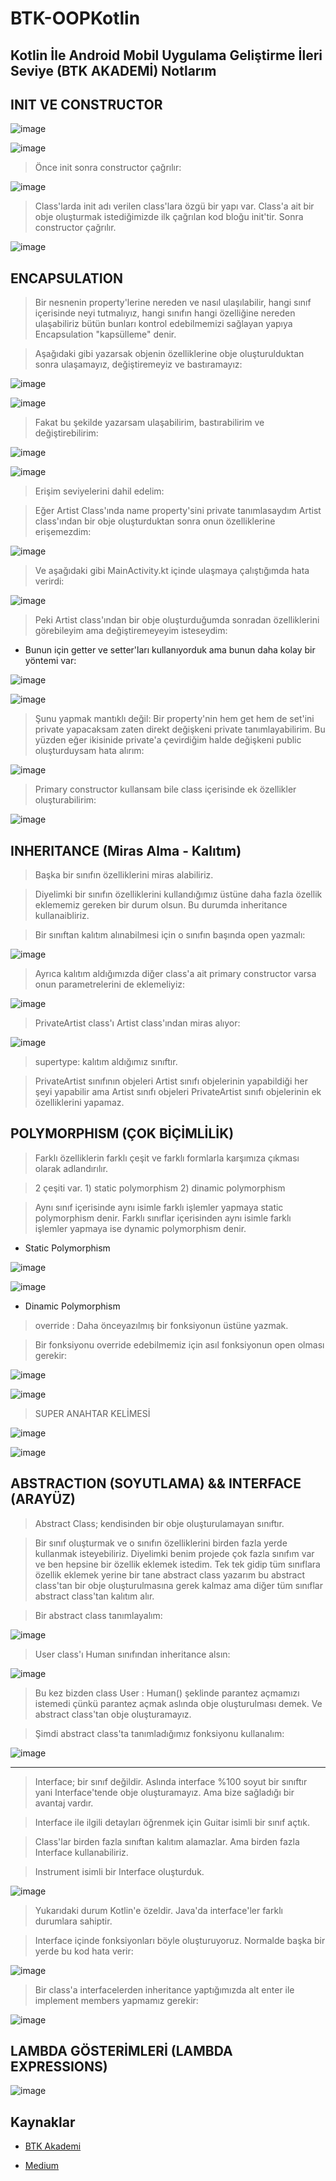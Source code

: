 # BTK-OOPKotlin

## Kotlin İle Android Mobil Uygulama Geliştirme İleri Seviye (BTK AKADEMİ) Notlarım

## INIT VE CONSTRUCTOR

![image](https://user-images.githubusercontent.com/109730490/184338569-33b8d6c4-7362-4980-8ff4-f1ada287d037.png)

![image](https://user-images.githubusercontent.com/109730490/184339362-fc9fd85c-7a7d-4731-a75f-1d788ebebf99.png)

> Önce init sonra constructor çağrılır:

![image](https://user-images.githubusercontent.com/109730490/184339634-d7759005-a6b2-4a3e-bc34-67e52d6fca1c.png)

> Class'larda init adı verilen class'lara özgü bir yapı var. Class'a ait bir obje oluşturmak istediğimizde ilk çağrılan kod bloğu init'tir. Sonra constructor çağrılır.

![image](https://user-images.githubusercontent.com/109730490/184339879-fd8a6ec6-079b-4261-8f35-4017ee1ea359.png)

## ENCAPSULATION

> Bir nesnenin property'lerine nereden ve nasıl ulaşılabilir, hangi sınıf içerisinde neyi tutmalıyız, hangi sınıfın hangi özelliğine nereden ulaşabiliriz bütün bunları kontrol edebilmemizi sağlayan yapıya Encapsulation "kapsülleme" denir.

> Aşağıdaki gibi yazarsak objenin özelliklerine obje oluşturulduktan sonra ulaşamayız, değiştiremeyiz ve bastıramayız:

![image](https://user-images.githubusercontent.com/109730490/184341179-e8e5f1b1-1888-4d4c-b63a-b40c96153db9.png)

![image](https://user-images.githubusercontent.com/109730490/184341129-c48537e1-fccd-46b6-a9a8-d43051ce8ff9.png)

> Fakat bu şekilde yazarsam ulaşabilirim, bastırabilirim ve değiştirebilirim:

![image](https://user-images.githubusercontent.com/109730490/184341772-1cb98e6f-8ef9-4476-9ac8-02b24f573281.png)

![image](https://user-images.githubusercontent.com/109730490/184342452-124db18b-3ad0-41c7-bfec-45a3a7de0719.png)

> Erişim seviyelerini dahil edelim:

> Eğer Artist Class'ında name property'sini private tanımlasaydım Artist class'ından bir obje oluşturduktan sonra onun özelliklerine erişemezdim:

![image](https://user-images.githubusercontent.com/109730490/184342915-22613fe3-3daf-40a8-b7e8-14bcb1e7e1fa.png)

> Ve aşağıdaki gibi MainActivity.kt içinde ulaşmaya çalıştığımda hata verirdi:

![image](https://user-images.githubusercontent.com/109730490/184343048-87005fcd-d2a8-4f5c-8fbb-77b3cfa7071d.png)

> Peki Artist class'ından bir obje oluşturduğumda sonradan özelliklerini görebileyim ama değiştiremeyeyim isteseydim:

- Bunun için getter ve setter'ları kullanıyorduk ama bunun daha kolay bir yöntemi var:

![image](https://user-images.githubusercontent.com/109730490/184343611-53ba1b24-dc48-4c51-ae28-093a2dd3fe99.png)

![image](https://user-images.githubusercontent.com/109730490/184343671-93eeb4c6-3c80-4767-a84e-aa35893bbe44.png)

> Şunu yapmak mantıklı değil: Bir property'nin hem get hem de set'ini private yapacaksam zaten direkt değişkeni private tanımlayabilirim. Bu yüzden eğer ikisinide private'a çevirdiğim halde değişkeni public oluşturduysam hata alırım:

![image](https://user-images.githubusercontent.com/109730490/184344363-08c03b91-b7a1-41d8-9d56-e0f14eda396c.png)

> Primary constructor kullansam bile class içerisinde ek özellikler oluşturabilirim:

![image](https://user-images.githubusercontent.com/109730490/184344755-6d91e5fd-e0fd-482e-aff6-a66aa359bf7e.png)

## INHERITANCE (Miras Alma - Kalıtım)

> Başka bir sınıfın özelliklerini miras alabiliriz. 

> Diyelimki bir sınıfın özelliklerini kullandığımız üstüne daha fazla özellik eklememiz gereken bir durum olsun. Bu durumda inheritance kullanaibliriz.  

> Bir sınıftan kalıtım alınabilmesi için o sınıfın başında open yazmalı:

![image](https://user-images.githubusercontent.com/109730490/184348580-fd08edce-08e0-40a5-8ed2-b45ec49e3377.png)

> Ayrıca kalıtım aldığımızda diğer class'a ait primary constructor varsa onun parametrelerini de eklemeliyiz:

![image](https://user-images.githubusercontent.com/109730490/184348854-ae149190-47c1-429e-b9e8-b2a3e5f27291.png)

> PrivateArtist class'ı Artist class'ından miras alıyor:

![image](https://user-images.githubusercontent.com/109730490/184349004-bfce6ca7-8ab1-4b1f-b243-2762b3c24286.png)

> supertype: kalıtım aldığımız sınıftır.

> PrivateArtist sınıfının objeleri Artist sınıfı objelerinin yapabildiği her şeyi yapabilir ama Artist sınıfı objeleri PrivateArtist sınıfı objelerinin ek özelliklerini yapamaz. 

## POLYMORPHISM (ÇOK BİÇİMLİLİK)

> Farklı özelliklerin farklı çeşit ve farklı formlarla karşımıza çıkması olarak adlandırılır. 

> 2 çeşiti var. 1) static polymorphism 2) dinamic polymorphism

> Aynı sınıf içerisinde aynı isimle farklı işlemler yapmaya static polymorphism denir. Farklı sınıflar içerisinden aynı isimle farklı işlemler yapmaya ise dynamic polymorphism denir.

- Static Polymorphism

![image](https://user-images.githubusercontent.com/109730490/184354151-e97d49fc-dada-4d09-9433-0ab95f976364.png)

![image](https://user-images.githubusercontent.com/109730490/184354653-7559bd21-dc59-4a0a-820e-7ff9e5435ac4.png)

- Dinamic Polymorphism

> override : Daha önceyazılmış bir fonksiyonun üstüne yazmak. 

> Bir fonksiyonu override edebilmemiz için asıl fonksiyonun open olması gerekir:

![image](https://user-images.githubusercontent.com/109730490/184356164-3c914833-7197-4600-a53d-69fad5f42c24.png)

![image](https://user-images.githubusercontent.com/109730490/184356221-620457d3-517a-4aed-a25f-c80f65e1daa8.png)

> SUPER ANAHTAR KELİMESİ

![image](https://user-images.githubusercontent.com/109730490/184357275-88789b01-677c-422b-add5-3cd1dc265a34.png)

![image](https://user-images.githubusercontent.com/109730490/184357374-fc795a81-06ef-45fc-92ab-b398cb237120.png)

## ABSTRACTION (SOYUTLAMA) && INTERFACE (ARAYÜZ)

> Abstract Class; kendisinden bir obje oluşturulamayan sınıftır. 

> Bir sınıf oluşturmak ve o sınıfın özelliklerini birden fazla yerde kullanmak isteyebiliriz. Diyelimki benim projede çok fazla sınıfım var ve ben hepsine bir özellik eklemek istedim. Tek tek gidip tüm sınıflara özellik eklemek yerine bir tane abstract class yazarım bu abstract class'tan bir obje oluşturulmasına gerek kalmaz ama diğer tüm sınıflar abstract class'tan kalıtım alır. 

> Bir abstract class tanımlayalım:

![image](https://user-images.githubusercontent.com/109730490/184361105-8f45068d-dc60-492b-844d-335d50d2d71e.png)

> User class'ı Human sınıfından inheritance alsın:

![image](https://user-images.githubusercontent.com/109730490/184361188-6392bfec-afe3-4d3a-866c-45864ebb5790.png)

> Bu kez bizden class User : Human() şeklinde parantez açmamızı istemedi çünkü parantez açmak aslında obje oluşturulması demek. Ve abstract class'tan obje oluşturamayız.  

> Şimdi abstract class'ta tanımladığımız fonksiyonu kullanalım:

![image](https://user-images.githubusercontent.com/109730490/184361442-63eeff94-7295-4f36-a91b-d2e3d1815f08.png)

-------------

> Interface; bir sınıf değildir. Aslında interface %100 soyut bir sınıftır yani Interface'tende obje oluşturamayız. Ama bize sağladığı bir avantaj vardır.  

> Interface ile ilgili detayları öğrenmek için Guitar isimli bir sınıf açtık. 

> Class'lar birden fazla sınıftan kalıtım alamazlar. Ama birden fazla Interface kullanabiliriz. 

> Instrument isimli bir Interface oluşturduk.

![image](https://user-images.githubusercontent.com/109730490/184363822-2a983fd2-3dfd-4cac-b9fd-7f93c2f53bf8.png)

> Yukarıdaki durum Kotlin'e özeldir. Java'da interface'ler farklı durumlara sahiptir. 

> Interface içinde fonksiyonları böyle oluşturuyoruz. Normalde başka bir yerde bu kod hata verir:

![image](https://user-images.githubusercontent.com/109730490/184365043-046742d1-10bf-4438-b9da-a0b3b3d12efe.png)

> Bir class'a interfacelerden inheritance yaptığımızda alt enter ile implement members yapmamız gerekir:

![image](https://user-images.githubusercontent.com/109730490/184365541-7066295b-4039-4743-ad64-30fa29340c76.png)

## LAMBDA GÖSTERİMLERİ (LAMBDA EXPRESSIONS)

![image](https://user-images.githubusercontent.com/109730490/184368753-3590df13-1f22-4c1c-8208-ee1d7dfa5e7b.png)

## Kaynaklar

- [BTK Akademi](https://www.btkakademi.gov.tr/portal/course/kotlin-ile-android-mobil-uygulama-gelistirme-ileri-seviye-10359)

- [Medium](https://mebaysan.medium.com/kotlin-ve-nesne-tabanl%C4%B1-programlama-oop-29ab98b5f43d#)
